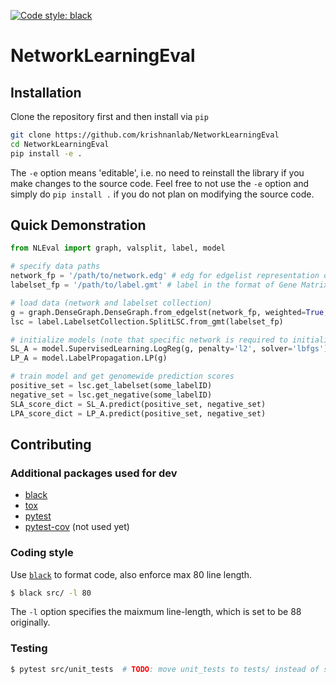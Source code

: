 [![Code style: black](https://img.shields.io/badge/code%20style-black-000000.svg)](https://github.com/psf/black)

# NetworkLearningEval

## Installation

Clone the repository first and then install via ``pip``

```bash
git clone https://github.com/krishnanlab/NetworkLearningEval
cd NetworkLearningEval
pip install -e .
```

The ``-e`` option means 'editable', i.e. no need to reinstall the library if you make changes to the source code.
Feel free to not use the ``-e`` option and simply do ``pip install .`` if you do not plan on modifying the source code.

## Quick Demonstration
```python
from NLEval import graph, valsplit, label, model

# specify data paths
network_fp = '/path/to/network.edg' # edg for edgelist representation of sparse network
labelset_fp = '/path/to/label.gmt' # label in the format of Gene Matrix Transpose

# load data (network and labelset collection)
g = graph.DenseGraph.DenseGraph.from_edgelst(network_fp, weighted=True, directed=False)
lsc = label.LabelsetCollection.SplitLSC.from_gmt(labelset_fp)

# initialize models (note that specific network is required to initialize model)
SL_A = model.SupervisedLearning.LogReg(g, penalty='l2', solver='lbfgs')
LP_A = model.LabelPropagation.LP(g)

# train model and get genomewide prediction scores
positive_set = lsc.get_labelset(some_labelID)
negative_set = lsc.get_negative(some_labelID)
SLA_score_dict = SL_A.predict(positive_set, negative_set)
LPA_score_dict = LP_A.predict(positive_set, negative_set)
```

## Contributing

### Additional packages used for dev

* [black](https://github.com/psf/black)
* [tox](https://tox.wiki/en/latest/index.html)
* [pytest](https://docs.pytest.org/en/6.2.x/)
* [pytest-cov](https://pypi.org/project/pytest-cov/) (not used yet)

### Coding style

Use [``black``](https://github.com/psf/black) to format code, also enforce max 80 line length.

```bash
$ black src/ -l 80
```

The ``-l`` option specifies the maixmum line-length, which is set to be 88 originally.

### Testing

```bash
$ pytest src/unit_tests  # TODO: move unit_tests to tests/ instead of src/
```
